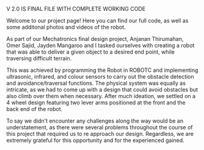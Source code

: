 V 2.0 IS FINAL FILE WITH COMPLETE WORKING CODE

Welcome to our project page! Here you can find our full code, as well as some additonal photos and videos of the robot.

As part of our Mechatronics final design project, Anjanan Thirumahan, Omer Sajid, Jayden Mangaroo and I tasked ourselves with creating a robot that was able to deliver a given object to a desired end point, while traversing difficult terrain. 

This was achieved by programming the Robot in ROBOTC and implementing ultrasonic, infrared, and colour sensors to carry out the obstacle detection and avoidance/traversal functions. The physical system was equally as intricate, as we had to come up with a design that could avoid obstacles but also climb over them when necessary. After much ideation, we settled on a 4 wheel design featuring two lever arms positioned at the front and the back end of the robot.

To say we didn't encounter any challenges along the way would be an understatement, as there were several problems throughout the course of this project that required us to re approach our design. Regardless, we are extremely grateful for this opportunity and for the experienced gained.
